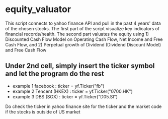 # equity_valuator
This script connects to yahoo finance API and pull in the past 4 years' data of the chosen stocks. The first part of the script visualize key indicators of financial records/health. The second part valuates the equity using 1) Discounted Cash Flow Model on Operating Cash Flow, Net Income and Free Cash Flow, and 2) Perpetual growth of Dividend (Dividend Discount Model) and Free Cash Flow

## Under 2nd cell, simply insert the ticker symbol and let the program do the rest
* example 1 facebook : ticker = yf.Ticker("fb")
* example 2 Tencent (HKEX) : ticker = yf.Ticker("0700.HK")
* example 3 DBS (SGX) : ticker = yf.Ticker("D05.SI")

Do check the ticker in yahoo finance site for the ticker and the market code if the stocks is outside of US market

